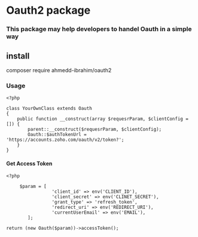 
# Oauth2 package 

### This package may help developers to handel Oauth in a simple way

## install

composer require ahmedd-ibrahim/oauth2

### Usage

```
<?php

class YourOwnClass extends Oauth
{
    public function __construct(array $requesrParam, $clientConfig = []) {
        parent::__construct($requesrParam, $clientConfig);
        Oauth::$authTokenUrl = 'https://accounts.zoho.com/oauth/v2/token?';
    }
}

```

#### Get Access Token

```
<?php

     $param = [
                 'client_id' => env('CLIENT_ID'),
                 'client_secret' => env('CLINET_SECRET'),
                 'grant_type' => 'refresh_token',
                 'redirect_uri' => env('REDIRECT_URI'),
                 'currentUserEmail' => env('EMAIL'),
        ];

return (new Oauth($param))->accessToken();
```